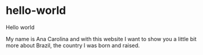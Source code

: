 # hello-world

Hello world

My name is Ana Carolina and with this website I want to show you a little bit more about Brazil, the country I was born and raised. 
